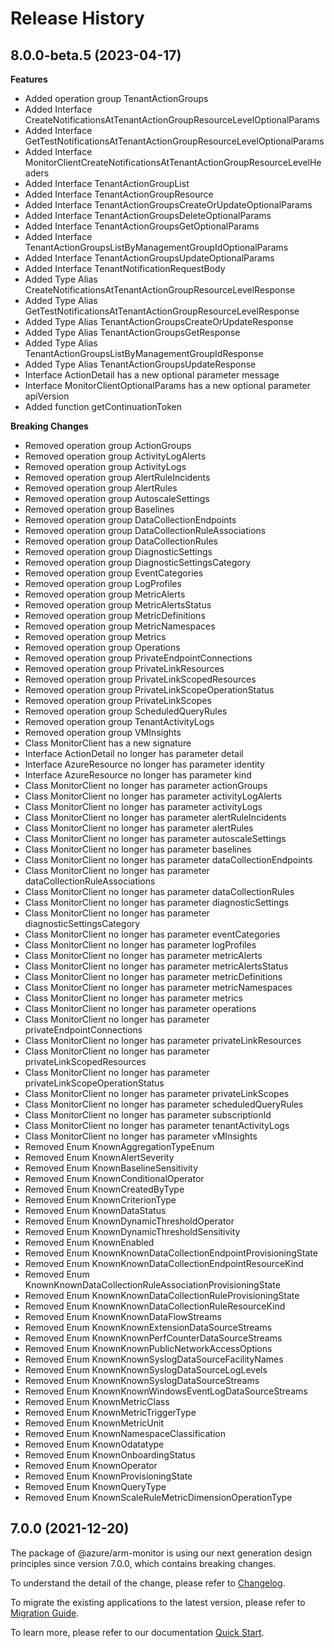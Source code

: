 # Release History
    
## 8.0.0-beta.5 (2023-04-17)
    
**Features**

  - Added operation group TenantActionGroups
  - Added Interface CreateNotificationsAtTenantActionGroupResourceLevelOptionalParams
  - Added Interface GetTestNotificationsAtTenantActionGroupResourceLevelOptionalParams
  - Added Interface MonitorClientCreateNotificationsAtTenantActionGroupResourceLevelHeaders
  - Added Interface TenantActionGroupList
  - Added Interface TenantActionGroupResource
  - Added Interface TenantActionGroupsCreateOrUpdateOptionalParams
  - Added Interface TenantActionGroupsDeleteOptionalParams
  - Added Interface TenantActionGroupsGetOptionalParams
  - Added Interface TenantActionGroupsListByManagementGroupIdOptionalParams
  - Added Interface TenantActionGroupsUpdateOptionalParams
  - Added Interface TenantNotificationRequestBody
  - Added Type Alias CreateNotificationsAtTenantActionGroupResourceLevelResponse
  - Added Type Alias GetTestNotificationsAtTenantActionGroupResourceLevelResponse
  - Added Type Alias TenantActionGroupsCreateOrUpdateResponse
  - Added Type Alias TenantActionGroupsGetResponse
  - Added Type Alias TenantActionGroupsListByManagementGroupIdResponse
  - Added Type Alias TenantActionGroupsUpdateResponse
  - Interface ActionDetail has a new optional parameter message
  - Interface MonitorClientOptionalParams has a new optional parameter apiVersion
  - Added function getContinuationToken

**Breaking Changes**

  - Removed operation group ActionGroups
  - Removed operation group ActivityLogAlerts
  - Removed operation group ActivityLogs
  - Removed operation group AlertRuleIncidents
  - Removed operation group AlertRules
  - Removed operation group AutoscaleSettings
  - Removed operation group Baselines
  - Removed operation group DataCollectionEndpoints
  - Removed operation group DataCollectionRuleAssociations
  - Removed operation group DataCollectionRules
  - Removed operation group DiagnosticSettings
  - Removed operation group DiagnosticSettingsCategory
  - Removed operation group EventCategories
  - Removed operation group LogProfiles
  - Removed operation group MetricAlerts
  - Removed operation group MetricAlertsStatus
  - Removed operation group MetricDefinitions
  - Removed operation group MetricNamespaces
  - Removed operation group Metrics
  - Removed operation group Operations
  - Removed operation group PrivateEndpointConnections
  - Removed operation group PrivateLinkResources
  - Removed operation group PrivateLinkScopedResources
  - Removed operation group PrivateLinkScopeOperationStatus
  - Removed operation group PrivateLinkScopes
  - Removed operation group ScheduledQueryRules
  - Removed operation group TenantActivityLogs
  - Removed operation group VMInsights
  - Class MonitorClient has a new signature
  - Interface ActionDetail no longer has parameter detail
  - Interface AzureResource no longer has parameter identity
  - Interface AzureResource no longer has parameter kind
  - Class MonitorClient no longer has parameter actionGroups
  - Class MonitorClient no longer has parameter activityLogAlerts
  - Class MonitorClient no longer has parameter activityLogs
  - Class MonitorClient no longer has parameter alertRuleIncidents
  - Class MonitorClient no longer has parameter alertRules
  - Class MonitorClient no longer has parameter autoscaleSettings
  - Class MonitorClient no longer has parameter baselines
  - Class MonitorClient no longer has parameter dataCollectionEndpoints
  - Class MonitorClient no longer has parameter dataCollectionRuleAssociations
  - Class MonitorClient no longer has parameter dataCollectionRules
  - Class MonitorClient no longer has parameter diagnosticSettings
  - Class MonitorClient no longer has parameter diagnosticSettingsCategory
  - Class MonitorClient no longer has parameter eventCategories
  - Class MonitorClient no longer has parameter logProfiles
  - Class MonitorClient no longer has parameter metricAlerts
  - Class MonitorClient no longer has parameter metricAlertsStatus
  - Class MonitorClient no longer has parameter metricDefinitions
  - Class MonitorClient no longer has parameter metricNamespaces
  - Class MonitorClient no longer has parameter metrics
  - Class MonitorClient no longer has parameter operations
  - Class MonitorClient no longer has parameter privateEndpointConnections
  - Class MonitorClient no longer has parameter privateLinkResources
  - Class MonitorClient no longer has parameter privateLinkScopedResources
  - Class MonitorClient no longer has parameter privateLinkScopeOperationStatus
  - Class MonitorClient no longer has parameter privateLinkScopes
  - Class MonitorClient no longer has parameter scheduledQueryRules
  - Class MonitorClient no longer has parameter subscriptionId
  - Class MonitorClient no longer has parameter tenantActivityLogs
  - Class MonitorClient no longer has parameter vMInsights
  - Removed Enum KnownAggregationTypeEnum
  - Removed Enum KnownAlertSeverity
  - Removed Enum KnownBaselineSensitivity
  - Removed Enum KnownConditionalOperator
  - Removed Enum KnownCreatedByType
  - Removed Enum KnownCriterionType
  - Removed Enum KnownDataStatus
  - Removed Enum KnownDynamicThresholdOperator
  - Removed Enum KnownDynamicThresholdSensitivity
  - Removed Enum KnownEnabled
  - Removed Enum KnownKnownDataCollectionEndpointProvisioningState
  - Removed Enum KnownKnownDataCollectionEndpointResourceKind
  - Removed Enum KnownKnownDataCollectionRuleAssociationProvisioningState
  - Removed Enum KnownKnownDataCollectionRuleProvisioningState
  - Removed Enum KnownKnownDataCollectionRuleResourceKind
  - Removed Enum KnownKnownDataFlowStreams
  - Removed Enum KnownKnownExtensionDataSourceStreams
  - Removed Enum KnownKnownPerfCounterDataSourceStreams
  - Removed Enum KnownKnownPublicNetworkAccessOptions
  - Removed Enum KnownKnownSyslogDataSourceFacilityNames
  - Removed Enum KnownKnownSyslogDataSourceLogLevels
  - Removed Enum KnownKnownSyslogDataSourceStreams
  - Removed Enum KnownKnownWindowsEventLogDataSourceStreams
  - Removed Enum KnownMetricClass
  - Removed Enum KnownMetricTriggerType
  - Removed Enum KnownMetricUnit
  - Removed Enum KnownNamespaceClassification
  - Removed Enum KnownOdatatype
  - Removed Enum KnownOnboardingStatus
  - Removed Enum KnownOperator
  - Removed Enum KnownProvisioningState
  - Removed Enum KnownQueryType
  - Removed Enum KnownScaleRuleMetricDimensionOperationType
    
    
## 7.0.0 (2021-12-20)

The package of @azure/arm-monitor is using our next generation design principles since version 7.0.0, which contains breaking changes.

To understand the detail of the change, please refer to [Changelog](https://aka.ms/js-track2-changelog).

To migrate the existing applications to the latest version, please refer to [Migration Guide](https://aka.ms/js-track2-migration-guide).

To learn more, please refer to our documentation [Quick Start](https://aka.ms/js-track2-quickstart).
